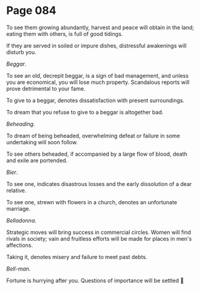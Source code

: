 # Page 084
To see them growing abundantly, harvest and peace will obtain in the land;
eating them with others, is full of good tidings.


If they are served in soiled or impure dishes, distressful awakenings
will disturb you.


_Beggar_.


To see an old, decrepit beggar, is a sign of bad management,
and unless you are economical, you will lose much property.
Scandalous reports will prove detrimental to your fame.


To give to a beggar, denotes dissatisfaction with present surroundings.


To dream that you refuse to give to a beggar is altogether bad.


_Beheading_.


To dream of being beheaded, overwhelming defeat or failure
in some undertaking will soon follow.


To see others beheaded, if accompanied by a large flow of blood,
death and exile are portended.


_Bier_.


To see one, indicates disastrous losses and the early dissolution
of a dear relative.


To see one, strewn with flowers in a church, denotes an unfortunate marriage.


_Belladonna_.


Strategic moves will bring success in commercial circles.
Women will find rivals in society; vain and fruitless efforts
will be made for places in men's affections.


Taking it, denotes misery and failure to meet past debts.


_Bell-man_.


Fortune is hurrying after you. Questions of importance will be settled
